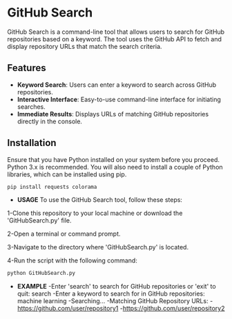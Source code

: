# GitHub Search

GitHub Search is a command-line tool that allows users to search for GitHub repositories based on a keyword. The tool uses the GitHub API to fetch and display repository URLs that match the search criteria.

## Features

- **Keyword Search**: Users can enter a keyword to search across GitHub repositories.
- **Interactive Interface**: Easy-to-use command-line interface for initiating searches.
- **Immediate Results**: Displays URLs of matching GitHub repositories directly in the console.

## Installation

Ensure that you have Python installed on your system before you proceed. Python 3.x is recommended. You will also need to install a couple of Python libraries, which can be installed using pip.

```bash
pip install requests colorama

```


- **USAGE**
To use the GitHub Search tool, follow these steps:

1-Clone this repository to your local machine or download the 'GitHubSearch.py' file.

2-Open a terminal or command prompt.

3-Navigate to the directory where 'GitHubSearch.py' is located.

4-Run the script with the following command:
```bash
python GitHubSearch.py
```

- **EXAMPLE**
-Enter 'search' to search for GitHub repositories or 'exit' to quit: search
-Enter a keyword to search for in GitHub repositories: machine learning
-Searching...
-Matching GitHub Repository URLs:
-https://github.com/user/repository1
-https://github.com/user/repository2

